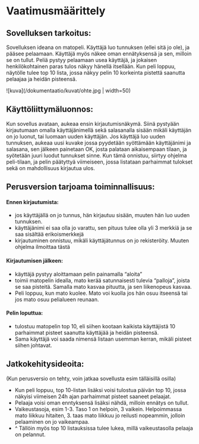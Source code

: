 # Vaatimusmäärittely

## Sovelluksen tarkoitus:

Sovelluksen ideana on matopeli. Käyttäjä luo tunnuksen (ellei sitä jo ole), ja pääsee pelaamaan. Käyttäjä myös näkee oman ennätyksensä ja sen, milloin se on tullut. Peliä pystyy pelaamaan usea käyttäjä, ja jokaisen henkilökohtainen paras tulos näkyy hänellä itsellään. Kun peli loppuu, näytölle tulee top 10 lista, jossa näkyy pelin 10 korkeinta pistettä saanutta pelaajaa ja heidän pisteensä.

![kuva](/dokumentaatio/kuvat/ohte.jpg | width=50)

## Käyttöliittymäluonnos:
Kun sovellus avataan, aukeaa ensin kirjautumisnäkymä. Siinä pystyään kirjautumaan omalla käyttäjänimellä sekä salasanalla sisään mikäli käyttäjän on jo luonut, tai luomaan uuden käyttäjän. Jos käyttäjä luo uuden tunnuksen, aukeaa uusi kuvake jossa pyydetään syöttämään käyttäjänimi ja salasana, sen jälkeen painetaan OK, josta palataan aikaisempaan tilaan, ja syötetään juuri luodut tunnukset sinne. Kun tämä onnistuu, siirtyy ohjelma peli-tilaan, ja pelin päätyttyä viimeiseen, jossa listataan parhaimmat tulokset sekä on mahdollisuus kirjautua ulos.


## Perusversion tarjoama toiminnallisuus:

#### Ennen kirjautumista:
* jos käyttäjällä on jo tunnus, hän kirjautuu sisään, muuten hän  luo uuden tunnuksen.
* käyttäjänimi ei saa olla jo varattu, sen pituus tulee olla yli 3 merkkiä ja se saa sisältää erikoismerkkejä
* kirjautuminen onnistuu, mikäli käyttäjätunnus on jo rekisteröity. Muuten ohjelma ilmoittaa tästä


#### Kirjautumisen jälkeen:
* käyttäjä pystyy aloittamaan pelin painamalla “aloita”
* toimii matopelin idealla, mato kerää satunnaisesti tulevia “palloja”, joista se saa pisteitä. Samalla mato kasvaa pituutta, ja sen liikenopeus kasvaa. 
* Peli loppuu, kun mato kuolee. Mato voi kuolla jos hän osuu itseensä tai jos mato osuu pelialueen reunaan.


#### Pelin loputtua:
* tulostuu matopelin top 10, eli siihen kootaan kaikista käyttäjistä 10 parhaimmat pisteet saanutta käyttäjää ja heidän pisteensä. 
* Sama käyttäjä voi saada nimensä listaan usemman kerran, mikäli pisteet siihen johtavat.

## Jatkokehitysideoita:

(Kun perusversio on tehty, voin jatkaa sovellusta esim tälläisillä osilla)
* Kun peli loppuu, top 10-listan lisäksi voisi tulostua päivän top 10, jossa näkyisi viimeisen 24h ajan parhaimmat pisteet saaneet pelaajat.
* Pelaaja voisi oman enntyksensä lisäksi nähdä, milloin ennätys on tullut.
* Vaikeustasoja, esim 1-3. Taso 1 on helpoin, 3 vaikein. Helpoimmassa mato liikkuu hitaiten, 3. taas mato liikkuu jo reilusti nopeammin, jolloin pelaaminen on jo vaikeampaa.
* ^ Tällöin myös top 10 listauksissa tulee lukea, millä vaikeustasolla pelaaja on pelannut.


